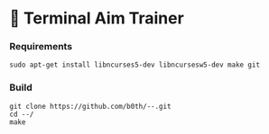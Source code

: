 # 🎯 Terminal Aim Trainer

### Requirements

```
sudo apt-get install libncurses5-dev libncursesw5-dev make git
```

### Build

```
git clone https://github.com/b0th/--.git
cd --/
make
```
